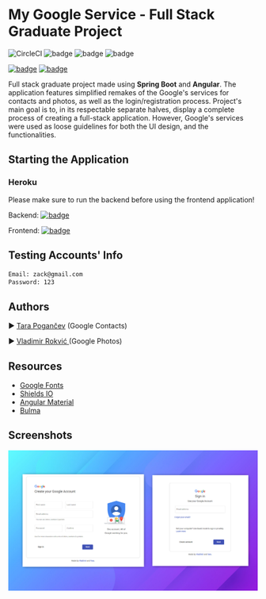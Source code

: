 # My Google Service - Full Stack Graduate Project
![CircleCI](https://img.shields.io/circleci/build/github/tara-pogancev/my-google-service) 
![badge](https://img.shields.io/badge/Angular-v12-blue)
![badge](https://img.shields.io/badge/Spring%20Boot-v2.5.9-blue)
![badge](https://img.shields.io/badge/jdk-v11-blue)

[![badge](https://img.shields.io/badge/Heroku-backend-9676B9)](https://my-google-service-api.herokuapp.com/)
[![badge](https://img.shields.io/badge/Heroku-frontend-9676B9)](https://my-google-service.herokuapp.com/)

Full stack graduate project made using **Spring Boot** and **Angular**. The application features simplified remakes of the Google's services for contacts and photos, as well as the login/registration process. Project's main goal is to, in its respectable separate halves, display a complete process of creating a full-stack application. However, Google's services were used as loose guidelines for both the UI design, and the functionalities.

## Starting the Application

### Heroku

Please make sure to run the backend before using the frontend application!

Backend: [![badge](https://img.shields.io/badge/Heroku-backend-9676B9)](https://my-google-service-api.herokuapp.com/)

Frontend: [![badge](https://img.shields.io/badge/Heroku-frontend-9676B9)](https://my-google-service.herokuapp.com/)

## Testing Accounts' Info

```
Email: zack@gmail.com
Password: 123
```

## Authors

► [Tara Pogančev](https://github.com/tara-pogancev/) (Google Contacts)

► [Vladimir Rokvić ](https://github.com/vladimirr9/)  (Google Photos)

## Resources

- [Google Fonts](https://fonts.google.com/)
- [Shields IO](https://shields.io/)
- [Angular Material](https://material.angular.io/)
- [Bulma](https://bulma.io/)

## Screenshots

![myGoogleService](Screenshots/img1.jpg)



